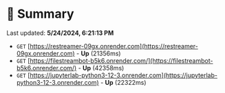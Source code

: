 # 📖 Summary
Last updated: **5/24/2024, 6:21:13 PM**

- `GET` [https://restreamer-09gx.onrender.com](https://restreamer-09gx.onrender.com) - **Up** (21356ms)
- `GET` [https://filestreambot-b5k6.onrender.com/](https://filestreambot-b5k6.onrender.com/) - **Up** (42358ms)
- `GET` [https://jupyterlab-python3-12-3.onrender.com](https://jupyterlab-python3-12-3.onrender.com) - **Up** (22322ms)
